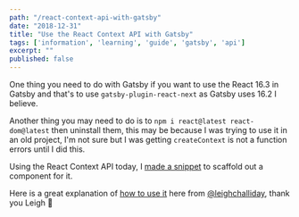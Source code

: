 ```yaml
---
path: "/react-context-api-with-gatsby"
date: "2018-12-31"
title: "Use the React Context API with Gatsby"
tags: ['information', 'learning', 'guide', 'gatsby', 'api']
excerpt: ""
published: false
---
```


One thing you need to do with Gatsby if you want to use the React 16.3
in Gatsby and that's to use `gatsby-plugin-react-next` as Gatsby uses
16.2 I believe.

Another thing you may need to do is to
`npm i react@latest react-dom@latest` then uninstall them, this may be
because I was trying to use it in an old project, I'm not sure but I
was getting `createContext` is not a function errors until I did this.

Using the React Context API today, I [made a snippet] to scaffold out
a component for it.

Here is a great explanation of [how to use it] here from
[@leighchalliday], thank you Leigh 🙏

<!-- Links -->

[made a snippet]: https://github.com/spences10/settings/blob/35ba1ca3e9871c3ea6344ca2274ebbd327a18bed/globalVs.code-snippets#L74-L112
[how to use it]: https://www.youtube.com/watch?v=yzQ_XulhQFw
[@leighchalliday]: https://twitter.com/leighchalliday
